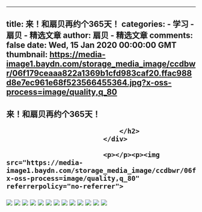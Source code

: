 
---
title: 来！和扇贝再约个365天！
categories: 
    - 学习
    - 扇贝 - 精选文章
author: 扇贝 - 精选文章
comments: false
date: Wed, 15 Jan 2020 00:00:00 GMT
thumbnail: https://media-image1.baydn.com/storage_media_image/ccdbwr/06f179ceaaa822a1369b1cfd983caf20.ffac988d8e7ec961e68f523566455364.jpg?x-oss-process=image/quality,q_80
---

<div>   
<div class="page-header">
                                <h2 class>
                                    来！和扇贝再约个365天！
                                    
                                </h2>
                            </div>
                            
                            <p></p><p><img src="https://media-image1.baydn.com/storage_media_image/ccdbwr/06f179ceaaa822a1369b1cfd983caf20.ffac988d8e7ec961e68f523566455364.jpg?x-oss-process=image/quality,q_80" referrerpolicy="no-referrer">
<img src="https://media-image1.baydn.com/storage_media_image/ccdbwr/024d712097122997640307c944b72cea.bd8d30a53a809fd76e33a606121d7551.jpg?x-oss-process=image/quality,q_80" style="margin:0px;" referrerpolicy="no-referrer">
<img src="https://media-image1.baydn.com/storage_media_image/ccdbwr/b4bc1c99c91bd79070769893aa6aa88b.d8e6f8ac7977c9a91a04b066066b48c3.jpg?x-oss-process=image/quality,q_80" style="margin:0px;" referrerpolicy="no-referrer">
<img src="https://media-image1.baydn.com/storage_media_image/ccdbwr/ae2bd0386c129d85c966b742c28c28b2.9b6bfc4b0a3be3b00232d5fa50322496.jpg?x-oss-process=image/quality,q_80" style="margin:0px;" referrerpolicy="no-referrer">
<img src="https://media-image1.baydn.com/storage_media_image/ccdbwr/a385371b5adf3d20033977e69b28131f.ea1c0070480ad83360a4cc85e35eefde.jpeg?x-oss-process=image/quality,q_80" style="margin:0px;" referrerpolicy="no-referrer">
<img src="https://media-image1.baydn.com/storage_media_image/ccdbwr/10c50bdf85911496b5897f9e73b0a947.b792cb9a323c6fe22ef1893a534436d9.jpeg?x-oss-process=image/quality,q_80" style="margin:0px;" referrerpolicy="no-referrer">
<img src="https://media-image1.baydn.com/storage_media_image/ccdbwr/287b5d318f05f1fc330dfc8235dd328e.3693e8f35248f7e0f8dee4ba250fc76e.jpeg?x-oss-process=image/quality,q_80" style="margin:0px;" referrerpolicy="no-referrer">
<img src="https://media-image1.baydn.com/storage_media_image/ccdbwr/4137aca26b66eae57acf5d71144a9588.d4a4b514ea9481d086b4b8eb287a696a.jpeg?x-oss-process=image/quality,q_80" style="margin:0px;" referrerpolicy="no-referrer">
<img src="https://media-image1.baydn.com/storage_media_image/ccdbwr/cb10fb43545fe6c331ec42033f4e0e47.96f7ef1e328a7c1512b519a2c98d97ed.jpeg?x-oss-process=image/quality,q_80" style="margin:0px;" referrerpolicy="no-referrer">
<img src="https://media-image1.baydn.com/storage_media_image/ccdbwr/399611b78385ae258fb16dfbc2b2479e.fb0321cd2959fa4fce83b791f0a3ec36.jpeg?x-oss-process=image/quality,q_80" style="margin:0px;" referrerpolicy="no-referrer">
<img src="https://media-image1.baydn.com/storage_media_image/ccdbwr/e2c6db2e33ee22228a620678ea6bb7c6.7d305d909ffdcd9dd933d245ccba34ea.jpg?x-oss-process=image/quality,q_80" style="margin:0px;" referrerpolicy="no-referrer">
<img src="https://media-image1.baydn.com/storage_media_image/ccdbwr/a61da3afd7ab57cb4f1f463eddba3397.b2f8c6d76c3be6649c4e389c02e53c46.jpg?x-oss-process=image/quality,q_80" style="margin:0px;" referrerpolicy="no-referrer">
<img src="https://media-image1.baydn.com/storage_media_image/ccdbwr/47db0a20d7e695400e37e58ddd3c4d7c.1da9db6f75e327cca11a19fa889c17dc.jpg?x-oss-process=image/quality,q_80" style="margin:0px;" referrerpolicy="no-referrer">
<a href="https://sa.shanbay.com/t/CQ"><img src="https://media-image1.baydn.com/storage_media_image/ccdbwr/dc58013218af5e3c723f82d9b91fc287.e987bbecaa567347eb781684a553de68.jpg?x-oss-process=image/quality,q_80" referrerpolicy="no-referrer"></a></p><p></p>
                          
</div>
            